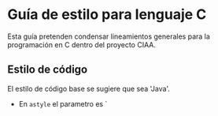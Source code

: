 # Guía de estilo para lenguaje C
Esta guía pretenden condensar lineamientos generales para la programación en C dentro del proyecto CIAA.
## Estilo de código
El estilo de código base se sugiere que sea 'Java'.
 - En `astyle` el parametro es `
<!--stackedit_data:
eyJoaXN0b3J5IjpbLTQ0OTA0NTc2OF19
-->